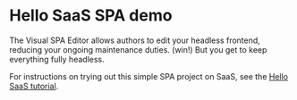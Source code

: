 # Hello SaaS SPA demo

The Visual SPA Editor allows authors to edit your headless frontend, reducing your ongoing maintenance duties. (win!) But you get to keep everything fully headless.

For instructions on trying out this simple SPA project on SaaS, see the [Hello SaaS tutorial](https://docs.magnolia-cms.com/saas/hello-saas.html).
